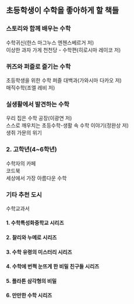 ## 초등학생이 수학을 좋아하게 할 책들  
### 스토리와 함께 배우는 수학  
수학귀신(한스 마그누스 엔첸스베르거 저)  
이상한 과자 가게 천천당 -  수학편(히로시마 레이코 저)  
### 퀴즈와 퍼즐로 즐기는 수학  
초등학생을 위한 수학 퍼즐 대백과(가와시마 다카오 저)  
매직수학(조엘 레비 저)  
### 실생활에서 발견하는 수학  
우리 집은 수학 공장(이광연 저)  
스스로 깨우치는 초등수학-생활 속 수학 이야기(정완상 저)  
생쥐 가문의 위기  
### 2. 고학년(4~6학년)  
수학자의 카페  
코드북  
세상에서 가장 아름다운 수학  
### 기타 추천 도시  
수학교과서  
  
#### 1. 수학특성화중학교 시리즈  
#### 2. 찰리와 누메로 시리즈  
#### 3. 수학 유령의 미스터리 시리즈  
#### 4. 수학에 번쩍 눈뜨게 한 비밀 친구들 시리즈  
#### 5. 플라톤 삼각형의 비밀  
#### 6. 만만한 수학 시리즈  
